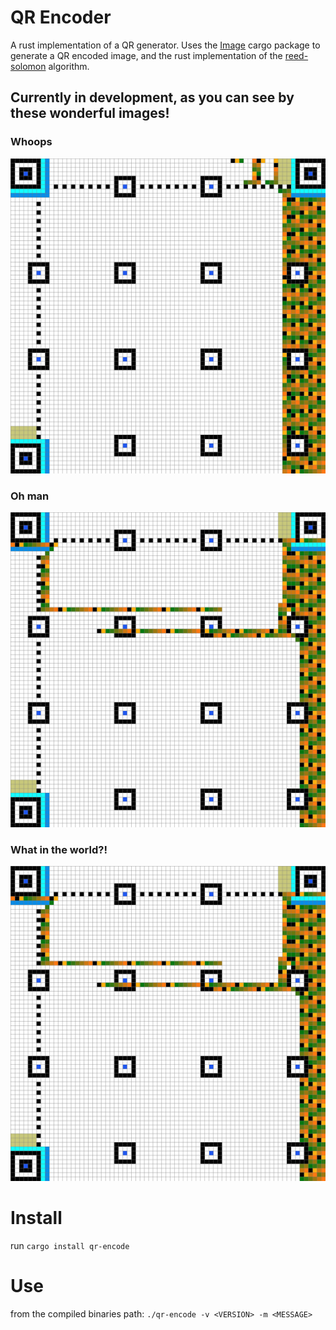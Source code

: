 # QR Encoder

A rust implementation of a QR generator. Uses the [Image](https://github.com/PistonDevelopers/image) cargo package to generate a QR encoded image, and the rust implementation of the [reed-solomon](https://github.com/mersinvald/reed-solomon-rs) algorithm.

## Currently in development, as you can see by these wonderful images!

### Whoops
![Whoops](https://github.com/wismer/qr-encode/blob/master/qr-ex-5.png)
### Oh man
![Oh man](https://github.com/wismer/qr-encode/blob/master/qr-ex-4.png)
### What in the world?!
![What in the world?!](https://github.com/wismer/qr-encode/blob/master/qr-ex-4.png)

# Install

run `cargo install qr-encode`

# Use

from the compiled binaries path: `./qr-encode -v <VERSION> -m <MESSAGE>`
